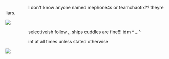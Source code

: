  ⠀⠀  ⠀⠀  ⠀⠀ I don't know anyone named mephone4s or teamchaotix?? theyre liars.

![](https://i.postimg.cc/QdnGJVVq/Untitled1135-20250122043125.png)

 ⠀⠀  ⠀⠀  ⠀⠀ selectiveish follow  ,,  ships cuddles are fine!!! idm ^ _ ^ 

 ⠀⠀  ⠀⠀  ⠀⠀ int at all times unless stated otherwise

![](https://i.postimg.cc/s2jpJDQw/8529-F941-6-C0-A-4-F2-D-B432-DCA1343589-B5.gif)

